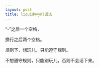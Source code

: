 ```yaml
---
layout: post
title: liquid中yml语法
---
```




“-”之后一个空格，

换行之后两个空格。

规则下，想玩儿，只能遵守规则。

不想遵守规则，只能别玩儿，否则不会活下来。
